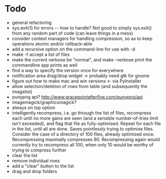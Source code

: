 # Todo

- general refactoring
- sys.exit(1) for errors -- how to handle? Not good to simply sys.exit() from any random part of code (can leave things in a mess)
- consider context managers for handling compression, so as to keep operations atomic and/or rollback-able
- add a recursive option on the command-line for use with -d
- make -f accept a list of files
- make the current verbose be "normal", and make -verbose print the commandline app prints as well
- find a way to specify the version once for everywhere
- notification area drag/drop widget -> probably need gtk for gnome
- figure out how to make mac and win versions <- via PyInstaller
- allow selection/deletion of rows from table (and subsequently the imagelist)
- punypng api? http://www.gracepointafterfive.com/punypng/api
- imagemagick/graphicsmagick?
- always on top option
- intelligently recompress, i.e. go through the list of files, recompress each until no more gains are seen (and a sensible number-of-tries limit isn't exceeded), and flag that file as fully-optimised. Repeat for each file in the list, until all are done. Saves pointlessly trying to optimise files. Consider the case of a directory of 100 files, already optimised once. Recompressing maximally compresses 90. Recompressing again would currently try to recompress all 100, when only 10 would be worthy of trying to compress further
- clear the list
- remove individual rows
- add a "clear" button to the list
- drag and drop folders

